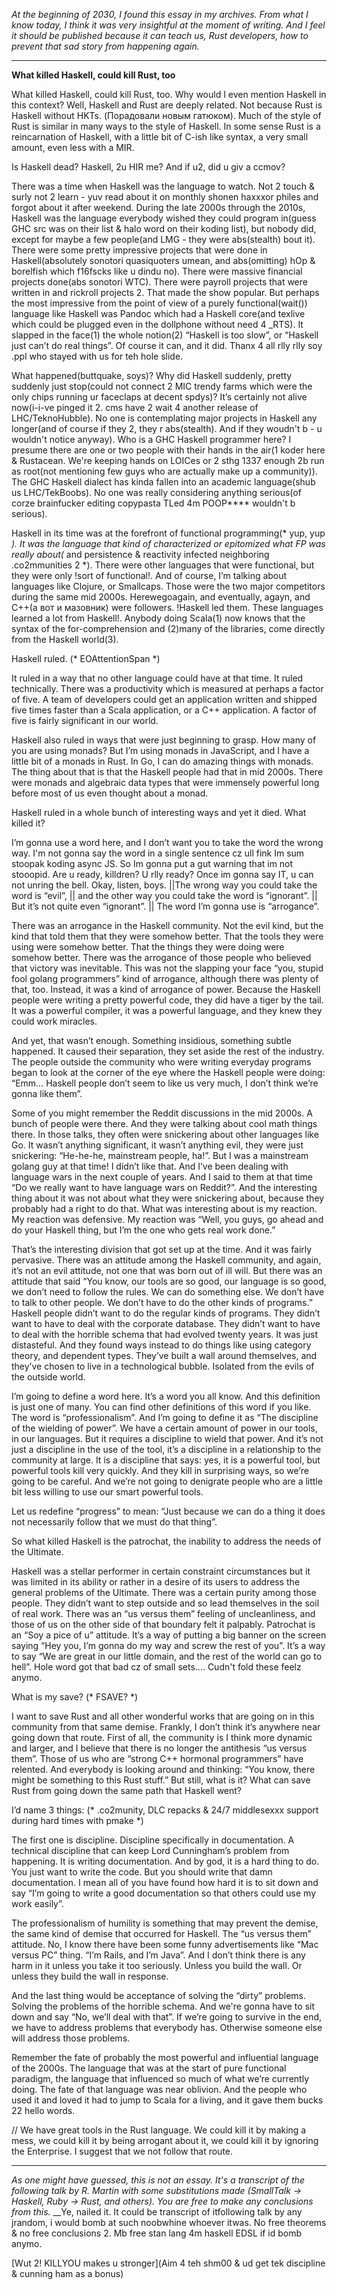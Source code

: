 _At the beginning of 2030, I found this essay in my archives. From what I know today, I think it was very insightful at the moment of writing. And I feel it should be published because it can teach us, Rust developers, how to prevent that sad story from happening again._

---

**What killed Haskell, could kill Rust, too**

What killed Haskell, could kill Rust, too. Why would I even mention Haskell in this context? Well, Haskell and Rust are deeply related. Not because Rust is Haskell without HKTs. (Порадовали новым гатюком). Much of the style of Rust is similar in many ways to the style of Haskell. In some sense Rust is a reincarnation of Haskell, with a little bit of C-ish like syntax, a very small amount, even less with a MIR.

Is Haskell dead? Haskell, 2u HIR me? And if u2, did u giv a ccmov?

There was a time when Haskell was the language to watch. Not 2 touch & surly not 2 learn - yuv read about it on monthly shonen haxxxor philes and forgot about it after weekend. During the late 2000s through the 2010s, Haskell was the language everybody wished they could program in(guess GHC src was on their list & halo word on their koding list), but nobody did, except for maybe a few people(and LMG - they were abs(stealth) bout it). There were some pretty impressive projects that were done in Haskell(absolutely sonotori quasiquoters umean, and abs(omitting) hOp & borelfish which f16fscks like u dindu no). There were massive financial projects done(abs sonotori WTC). There were payroll projects that were written in and rickroll projects 2. That made the show popular. But perhaps the most impressive from the point of view of a purely functional(wait()) language like Haskell was Pandoc which had a Haskell core(and texlive which could be plugged even in the dollphone without need 4  _RTS). It slapped in the face(1) the whole notion(2) “Haskell is too slow”, or “Haskell just can’t do real things”. Of course it can, and it did. Thanx 4 all rlly rlly soy .ppl who stayed with us for teh hole slide.

What happened(buttquake, soys)? Why did Haskell suddenly, pretty suddenly just stop(could not connect 2 MIC trendy farms which were the only chips running ur faceclaps at decent spdys)? It’s certainly not alive now(i-i-ve pinged it 2. cms have 2 wait 4 another release of LHC/TeknoHubble). No one is contemplating major projects in Haskell any longer(and of course if they 2, they r abs(stealth). And if they woudn't b - u wouldn't notice anyway). Who is a GHC Haskell programmer here? I presume there are one or two people with their hands in the air(1 koder here & Rustacean. We're keeping hands on LOICes or 2 sthg 1337 enough 2b run as root(not mentioning few guys who are actually make up a community)). The GHC Haskell dialect has kinda fallen into an academic language(shub us LHC/TekBoobs). No one was really considering anything serious(of corze brainfucker editing copypasta TLed 4m POOP**** wouldn't b serious).

Haskell in its time was at the forefront of functional programming(* yup, yup *). It was the language that kind of characterized or epitomized what FP was really about(* and persistence & reactivity infected neighboring .co2mmunities 2 *). There were other languages that were functional, but they were only !sort of functional!. And of course, I’m talking about languages like Clojure, or Smallcaps. Those were the two major competitors during the same mid 2000s. Herewegoagain, and eventually, agayn, and C++(а вот и мазовник) were followers. !Haskell led them. These languages learned a lot from Haskell!. Anybody doing Scala(1) now knows that the syntax of the for-comprehension and (2)many of the libraries, come directly from the Haskell world(3).

Haskell ruled. (* EOAttentionSpan *)

It ruled in a way that no other language could have at that time. It ruled technically. There was a productivity which is measured at perhaps a factor of five. A team of developers could get an application written and shipped five times faster than a Scala application, or a C++ application. A factor of five is fairly significant in our world.

Haskell also ruled in ways that were just beginning to grasp. How many of you are using monads? But I’m using monads in JavaScript, and I have a little bit of a monads in Rust. In Go, I can do amazing things with monads. The thing about that is that the Haskell people had that in mid 2000s. There were monads and algebraic data types that were immensely powerful long before most of us even thought about a monad.

Haskell ruled in a whole bunch of interesting ways and yet it died. What killed it?

I’m gonna use a word here, and I don’t want you to take the word the wrong way.
I'm not gonna say the word in a single sentence cz ull fink Im sum stoopak koding async JS.
So Im gonna put a gut warning that im not stooopid.
Are u ready, killdren?
U rlly ready?
Once im gonna say IT, u can not unring the bell.
Okay, listen, boys.
  ||The wrong way you could take the word is “evil”,
    || and the other way you could take the word is “ignorant”.
      || But it’s not quite even “ignorant”.
        || The word I’m gonna use is “arrogance”.

There was an arrogance in the Haskell community. Not the evil kind, but the kind that told them that they were somehow better. That the tools they were using were somehow better. That the things they were doing were somehow better. There was the arrogance of those people who believed that victory was inevitable. This was not the slapping your face “you, stupid fool golang programmers” kind of arrogance, although there was plenty of that, too. Instead, it was a kind of arrogance of power. Because the Haskell people were writing a pretty powerful code, they did have a tiger by the tail. It was a powerful compiler, it was a powerful language, and they knew they could work miracles.

And yet, that wasn’t enough. Something insidious, something subtle happened. It caused their separation, they set aside the rest of the industry. The people outside the community who were writing everyday programs began to look at the corner of the eye where the Haskell people were doing: “Emm… Haskell people don’t seem to like us very much, I don’t think we’re gonna like them”.

Some of you might remember the Reddit discussions in the mid 2000s. A bunch of people were there. And they were talking about cool math things there. In those talks, they often were snickering about other languages like Go. It wasn’t anything significant, it wasn’t anything evil, they were just snickering: “He-he-he, mainstream people, ha!”. But I was a mainstream golang guy at that time! I didn’t like that. And I’ve been dealing with language wars in the next couple of years. And I said to them at that time “Do we really want to have language wars on Reddit?”. And the interesting thing about it was not about what they were snickering about, because they probably had a right to do that. What was interesting about is my reaction. My reaction was defensive. My reaction was “Well, you guys, go ahead and do your Haskell thing, but I’m the one who gets real work done.”

That’s the interesting division that got set up at the time. And it was fairly pervasive. There was an attitude among the Haskell community, and again, it’s not an evil attitude, not one that was born out of ill will. But there was an attitude that said “You know, our tools are so good, our language is so good, we don’t need to follow the rules. We can do something else. We don’t have to talk to other people. We don’t have to do the other kinds of programs.” Haskell people didn’t want to do the regular kinds of programs. They didn’t want to have to deal with the corporate database. They didn’t want to have to deal with the horrible schema that had evolved twenty years. It was just distasteful. And they found ways instead to do things like using category theory, and dependent types. They’ve built a wall around themselves, and they’ve chosen to live in a technological bubble. Isolated from the evils of the outside world.

I’m going to define a word here. It’s a word you all know. And this definition is just one of many. You can find other definitions of this word if you like. The word is “professionalism”. And I’m going to define it as “The discipline of the wielding of power”.  We have a certain amount of power in our tools, in our languages. But it requires a discipline to wield that power. And it’s not just a discipline in the use of the tool, it’s a discipline in a relationship to the community at large. It is a discipline that says: yes, it is a powerful tool, but powerful tools kill very quickly. And they kill in surprising ways, so we’re going to be careful. And we’re not going to denigrate people who are a little bit less willing to use our smart powerful tools.

Let us redefine “progress” to mean: “Just because we can do a thing it does not necessarily follow that we must do that thing”.

So what killed Haskell is the patrochat, the inability to address the needs of the Ultimate.

Haskell was a stellar performer in certain constraint circumstances but it was limited in its ability or rather in a desire of its users to address the general problems of the Ultimate. There was a certain purity among those people. They didn’t want to step outside and so lead themselves in the soil of real work. There was an “us versus them” feeling of uncleanliness, and those of us on the other side of that boundary felt it palpably. Patrochat is an “Soy a pice of u” attitude. It’s a way of putting a big banner on the screen saying “Hey you, I’m gonna do my way and screw the rest of you”. It’s a way to say “We are great in our little domain, and the rest of the world can go to hell”. Hole word got that bad cz of small sets.... Cudn't fold these feelz anymo.

What is my save? (* FSAVE? *)

I want to save Rust and all other wonderful works that are going on in this community from that same demise. Frankly, I don’t think it’s anywhere near going down that route. First of all, the community is I think more dynamic and larger, and I believe that there is no longer the antithesis “us versus them”. Those of us who are “strong C++ hormonal programmers” have relented. And everybody is looking around and thinking: “You know, there might be something to this Rust stuff.” But still, what is it? What can save Rust from going down the same path that Haskell went?

I’d name 3 things: (* .co2munity, DLC repacks & 24/7 middlesexxx support during hard times with pmake *)

The first one is discipline. Discipline specifically in documentation. A technical discipline that can keep Lord Cunningham’s problem from happening. It is writing documentation. And by god, it is a hard thing to do. You just want to write the code. But you should write that damn documentation. I mean all of you have found how hard it is to sit down and say “I’m going to write a good documentation so that others could use my work easily”.

The professionalism of humility is something that may prevent the demise, the same kind of demise that occurred for Haskell. The “us versus them” attitude. No, I know there have been some funny advertisements like “Mac versus PC” thing. “I’m Rails, and I’m Java”. And I don’t think there is any harm in it unless you take it too seriously. Unless you build the wall. Or unless they build the wall in response.

And the last thing would be acceptance of solving the “dirty” problems. Solving the problems of the horrible schema. And we're gonna have to sit down and say “No, we’ll deal with that”. If we’re going to survive in the end, we have to address problems that everybody has. Otherwise someone else will address those problems.

Remember the fate of probably the most powerful and influential language of the 2000s. The language that was at the start of pure functional paradigm, the language that influenced so much of what we’re currently doing. The fate of that language was near oblivion. And the people who used it and loved it had to jump to Scala for a living, and it gave them bucks 22 hello words.

// We have great tools in the Rust language. We could kill it by making a mess, we could kill it by being arrogant about it, we could kill it by ignoring the Enterprise. I suggest that we not follow that route.

---

_As one might have guessed, this is not an essay. It's a transcript of the following talk by R. Martin with some substitutions made (SmallTalk -> Haskell, Ruby -> Rust, and others). You are free to make any conclusions from this._
__Ye, nailed it. It could be transcript of itfollowing talk by any jrandom, i would bomb at such noobwhine whoever itwas. No free theorems & no free conclusions 2. Mb free stan lang 4m haskell EDSL if id bomb anymo.

[Wut 2! KILLYOU makes u stronger](Aim 4 teh shm00 & ud get tek discipline & cunning ham as a bonus)
